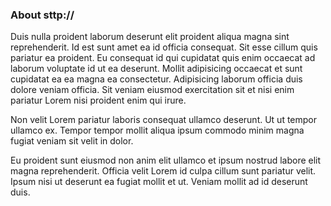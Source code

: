 ### About sttp://

Duis nulla proident laborum deserunt elit proident aliqua magna sint reprehenderit. Id est sunt amet ea id officia consequat. Sit esse cillum quis pariatur ea proident. Eu consequat id qui cupidatat quis enim occaecat ad laborum voluptate id ut ea deserunt. Mollit adipisicing occaecat et sunt cupidatat ea ea magna ea consectetur. Adipisicing laborum officia duis dolore veniam officia. Sit veniam eiusmod exercitation sit et nisi enim pariatur Lorem nisi proident enim qui irure.

Non velit Lorem pariatur laboris consequat ullamco deserunt. Ut ut tempor ullamco ex. Tempor tempor mollit aliqua ipsum commodo minim magna fugiat veniam sit velit in dolor.

Eu proident sunt eiusmod non anim elit ullamco et ipsum nostrud labore elit magna reprehenderit. Officia velit Lorem id culpa cillum sunt pariatur velit. Ipsum nisi ut deserunt ea fugiat mollit et ut. Veniam mollit ad id deserunt duis.
